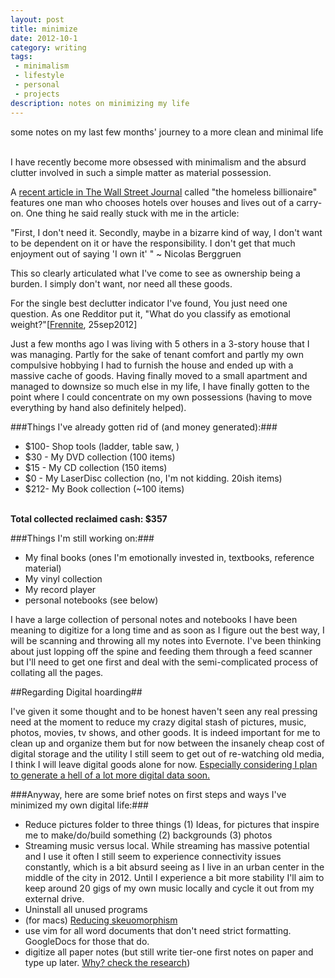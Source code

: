 ```yaml
---
layout: post
title: minimize
date: 2012-10-1
category: writing
tags:
 - minimalism
 - lifestyle
 - personal
 - projects
description: notes on minimizing my life
---
```


<p class="blockquote">some notes on my last few months' journey to a more clean and minimal life</p>
<br />
I have recently become more obsessed with minimalism and the absurd clutter involved in such a simple matter as material possession.  

A <a href="http://blog.wsj.com/wealth/2008/05/19/the-homeless-billionaire/">recent article in The Wall Street Journal</a> called "the homeless billionaire" features one man who chooses hotels over houses and lives out of a carry-on.  One thing he said really stuck with me in the article:

<p class="blockquote">"First, I don't need it. Secondly, maybe in a bizarre kind of way, I don't want to be dependent on it or have the responsibility. I don't get that much enjoyment out of saying 'I own it' " ~ Nicolas Berggruen</p>

This so clearly articulated what I've come to see as ownership being a burden. I simply don\'t want, nor need all these goods.

For the single best declutter indicator I've found, You just need one question. As one Redditor put it, "What do you classify as emotional weight?"\[<a href="http://reddit.com/u/frennite">Frennite</a>, 25sep2012\]

Just a few months ago I was living with 5 others in a 3-story house that I was managing.  Partly for the sake of tenant comfort and partly my own compulsive hobbying I had to furnish the house and ended up with a massive cache of goods.  Having finally moved to a small apartment and managed to downsize so much else in my life, I have finally gotten to the point where I could concentrate on my own possessions (having to move everything by hand also definitely helped).  

###Things I've already gotten rid of (and money generated):###
 - $100- Shop tools (ladder, table saw, )
 - $30 - My DVD collection (100 items)
 - $15 - My CD collection (150 items)
 - $0  - My LaserDisc collection (no, I'm not kidding. 20ish items)
 - $212- My Book collection (~100 items)
<br />
<strong>Total collected reclaimed cash: $357</strong>

###Things I'm still working on:###
 - My final books (ones I'm emotionally invested in, textbooks, reference material)
 - My vinyl collection
 - My record player
 - personal notebooks (see below)

I have a large collection of personal notes and notebooks I have been meaning to digitize for a long time and as soon as I figure out the best way, I will be scanning and throwing all my notes into Evernote. I've been thinking about just lopping off the spine and feeding them through a feed scanner but I'll need to get one first and deal with the semi-complicated process of collating all the pages.  


##Regarding Digital hoarding##

I've given it some thought and to be honest haven't seen any real pressing need at the moment to reduce my crazy digital stash of pictures, music, photos, movies, tv shows, and other goods.  It is indeed important for me to clean up and organize them but for now between the insanely cheap cost of digital storage and the utility I still seem to get out of re-watching old media, I think I will leave digital goods alone for now.  <a href="/projects.html" target="_blank">Especially considering I plan to generate a hell of a lot more digital data soon.</a>

###Anyway, here are some brief notes on first steps and ways I've minimized my own digital life:###
 - Reduce pictures folder to three things (1) Ideas, for pictures that inspire me to make/do/build something (2) backgrounds (3) photos
 - Streaming music versus local.  While streaming has massive potential and I use it often I still seem to experience connectivity issues constantly, which is a bit absurd seeing as I live in an urban center in the middle of the city in 2012.  Until I experience a bit more stability I'll aim to keep around 20 gigs of my own music locally and cycle it out from my external drive.
 - Uninstall all unused programs
 - (for macs) <a href="http://theverge.com/2012/9/14/3331466/mountain-lion-without-skeumorphism" target="_blank">Reducing skeuomorphism</a>
 - use vim for all word documents that don't need strict formatting. GoogleDocs for those that do.
 - digitize all paper notes (but still write tier-one first notes on paper and type up later.  <a href="http://skeptics.stackexchange.com/questions/5818/does-handwriting-assist-memory-retention-more-effectively-than-typing">Why? check the research</a>)
